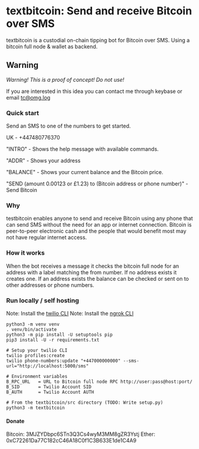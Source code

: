 # textbitcoin: Send and receive Bitcoin over SMS

textbitcoin is a custodial on-chain tipping bot for Bitcoin over SMS.  Using a bitcoin full node & wallet as backend.

## Warning

*Warning! This is a proof of concept! Do not use!*

If you are interested in this idea you can contact me through keybase or email tc@omg.log


### Quick start

Send an SMS to one of the numbers to get started.

UK - +447480776370

"INTRO" - Shows the help message with available commands.

"ADDR" - Shows your address

"BALANCE" - Shows your current balance and the Bitcoin price.

"SEND (amount 0.00123 or £1.23) to (Bitcoin address or phone number)" - Send Bitcoin


### Why

testbitcoin enables anyone to send and receive Bitcoin using any phone that can send SMS without the need for an app or internet connection.  Bitcoin is peer-to-peer electronic cash and the people that would benefit most may not have regular internet access.



### How it works

When the bot receives a message it checks the bitcoin full node for an address with a label matching the from number.  If no address exists it creates one.  If an address exists the balance can be checked or sent on to other addresses or phone numbers.


### Run locally / self hosting

Note: Install the [twilio CLI](https://www.twilio.com/docs/twilio-cli/quickstart)
Note: Install the [ngrok CLI](https://dashboard.ngrok.com/get-started)

```shell
python3 -m venv venv
. venv/bin/activate
python3 -m pip install -U setuptools pip
pip3 install -U -r requirements.txt
```

```shell
# Setup your twilio CLI
twilio profiles:create
twilio phone-numbers:update "+447000000000" --sms-url="http://localhost:5000/sms"
```

```shell
# Environment variables
B_RPC_URL   = URL to Bitcoin full node RPC http://user:pass@host:port/
B_SID       = Twilio Account SID
B_AUTH      = Twilio Account AUTH

# From the textbitcoin/src directory (TODO: Write setup.py)
python3 -m textbitcoin
```

#### Donate

Bitcoin: 3MJZYDbpc6STn3Q3Cs4wyM3MM8gZR3Ystj
Ether: 0xC72261Da77C182cC46A18C0f1C3B633E1de1C4A9
